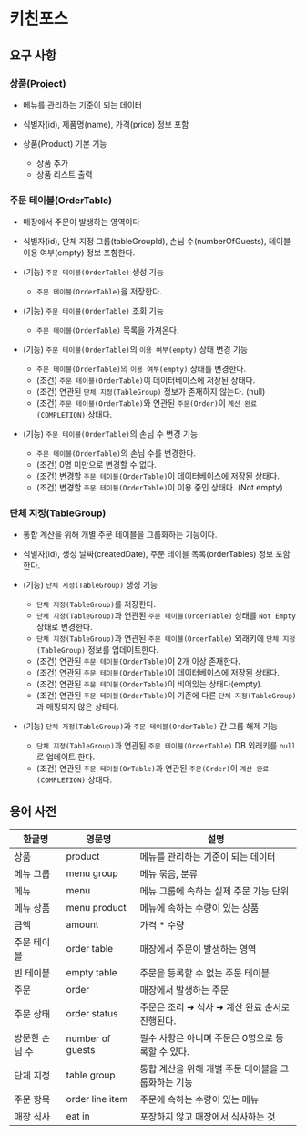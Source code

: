 # 키친포스

## 요구 사항

### 상품(Project)
- 메뉴를 관리하는 기준이 되는 데이터
- 식별자(id), 제품명(name), 가격(price) 정보 포함

- 상품(Product) 기본 기능
    - 상품 추가
    - 상품 리스트 출력
    
### 주문 테이블(OrderTable)
- 매장에서 주문이 발생하는 영역이다
- 식별자(id), 단체 지정 그룹(tableGroupId), 손님 수(numberOfGuests), 테이블 이용 여부(empty) 정보 포함한다. 

- (기능) `주문 테이블(OrderTable)` 생성 기능
    - `주문 테이블(OrderTable)`을 저장한다.
    
- (기능) `주문 테이블(OrderTable)` 조회 기능
    - `주문 테이블(OrderTable)` 목록을 가져온다.
    
- (기능) `주문 테이블(OrderTable)`의 `이용 여부(empty)` 상태 변경 기능
    - `주문 테이블(OrderTable)`의 `이용 여부(empty)` 상태를 변경한다.
    - (조건) `주문 테이블(OrderTable)`이 데이터베이스에 저장된 상태다.
    - (조건) 연관된 `단체 지정(TableGroup)` 정보가 존재하지 않는다. (null)
    - (조건) `주문 테이블(OrderTable)`와 연관된 `주문(Order)`이 `계산 완료(COMPLETION)` 상태다.
    
- (기능) `주문 테이블(OrderTable)`의 손님 수 변경 기능
    - `주문 테이블(OrderTable)`의 손님 수를 변경한다.
    - (조건) 0명 미만으로 변경할 수 없다.
    - (조건) 변경할 `주문 테이블(OrderTable)`이 데이터베이스에 저장된 상태다.
    - (조건) 변경할 `주문 테이블(OrderTable)`이 이용 중인 상태다. (Not empty)
    
### 단체 지정(TableGroup)
- 통합 계산을 위해 개별 주문 테이블을 그룹화하는 기능이다.
- 식별자(id), 생성 날짜(createdDate), 주문 테이블 목록(orderTables) 정보 포함한다.

- (기능) `단체 지정(TableGroup)` 생성 기능
    - `단체 지정(TableGroup)`를 저장한다.
    - `단체 지정(TableGroup)`과 연관된 `주문 테이블(OrderTable)` 상태를 `Not Empty` 상태로 변경한다.
    - `단체 지정(TableGroup)`과 연관된 `주문 테이블(OrderTable)` 외래키에 `단체 지정(TableGroup)` 정보를 업데이트한다.
    - (조건) 연관된 `주문 테이블(OrderTable)`이 2개 이상 존재한다.
    - (조건) 연관된 `주문 테이블(OrderTable)`이 데이터베이스에 저장된 상태다.
    - (조건) 연관된 `주문 테이블(OrderTable)`이 비어있는 상태다(empty).
    - (조건) 연관된 `주문 테이블(OrderTable)`이 기존에 다른 `단체 지정(TableGroup)`과 매핑되지 않은 상태다.
    
- (기능) `단체 지정(TableGroup)`과 `주문 테이블(OrderTable)` 간 그룹 해제 기능
    - `단체 지정(TableGroup)`과 연관된 `주문 테이블(OrderTable)` DB 외래키를 `null`로 업데이트 한다.
    - (조건) 연관된 `주문 테이블(OrTable)`과 연관된 `주문(Order)`이 `계산 완료(COMPLETION)` 상태다.

## 용어 사전

| 한글명 | 영문명 | 설명 |
| --- | --- | --- |
| 상품 | product | 메뉴를 관리하는 기준이 되는 데이터 |
| 메뉴 그룹 | menu group | 메뉴 묶음, 분류 |
| 메뉴 | menu | 메뉴 그룹에 속하는 실제 주문 가능 단위 |
| 메뉴 상품 | menu product | 메뉴에 속하는 수량이 있는 상품 |
| 금액 | amount | 가격 * 수량 |
| 주문 테이블 | order table | 매장에서 주문이 발생하는 영역 |
| 빈 테이블 | empty table | 주문을 등록할 수 없는 주문 테이블 |
| 주문 | order | 매장에서 발생하는 주문 |
| 주문 상태 | order status | 주문은 조리 ➜ 식사 ➜ 계산 완료 순서로 진행된다. |
| 방문한 손님 수 | number of guests | 필수 사항은 아니며 주문은 0명으로 등록할 수 있다. |
| 단체 지정 | table group | 통합 계산을 위해 개별 주문 테이블을 그룹화하는 기능 |
| 주문 항목 | order line item | 주문에 속하는 수량이 있는 메뉴 |
| 매장 식사 | eat in | 포장하지 않고 매장에서 식사하는 것 |
